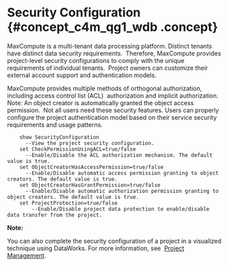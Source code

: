 # Security Configuration {#concept_c4m_qg1_wdb .concept}

MaxCompute is a multi-tenant data processing platform. Distinct tenants have distinct data security requirements.  Therefore, MaxCompute provides project-level security configurations to comply with the unique requirements of individual tenants.  Project owners can customize their external account support and authentication models.

MaxCompute provides multiple methods of orthogonal authorization, including access control list \(ACL\)  authorization and implicit authorization. Note: An object creator is automatically granted the object access permission.  Not all users need these security features. Users can properly configure the project authentication model based on their service security requirements and usage patterns.

```
    show SecurityConfiguration
      --View the project security configuration.
    set CheckPermissionUsingACL=true/false
      --Enable/Disable the ACL authorization mechanism. The default value is true.
    set ObjectCreatorHasAccessPermission=true/false
      --Enable/Disable automatic access permission granting to object creators. The default value is true.
    set ObjectCreatorHasGrantPermission=true/false
      --Enable/Disable automatic authorization permission granting to object creators. The default value is true.
    set ProjectProtection=true/false  
        --Enable/Disable project data protection to enable/disable data transfer from the project.
```

**Note:** 

You can also complete the security configuration of a project in a visualized technique using DataWorks. For more information, see  [Project Management](https://www.alibabacloud.com/help/zh/doc-detail/53040.htm).

